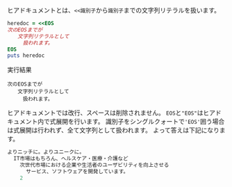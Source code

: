 ヒアドキュメントとは、`<<識別子`から`識別子`までの文字列リテラルを扱います。

```ruby
heredoc = <<EOS
次のEOSまでが
　　文字列リテラルとして
　　　扱われます。
EOS
puts heredoc
```

実行結果

```
次のEOSまでが
　　文字列リテラルとして
　　　扱われます。
```

ヒアドキュメントでは改行、スペースは削除されません。
`EOS`と`"EOS"`はヒアドキュメント内で式展開を行います。
識別子をシングルクォートで`'EOS'`囲う場合は式展開は行われず、全て文字列として扱われます。
よって答えは下記になります。

```ruby
よりニッチに。よりユニークに。
  IT市場はもちろん、ヘルスケア・医療・介護など
    次世代市場における企業や生活者のユーザビリティを向上させる
      サービス、ソフトウェアを開発しています。
    2
```
